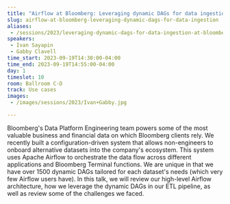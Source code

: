 ```yaml
---
title: "Airflow at Bloomberg: Leveraging dynamic DAGs for data ingestion"
slug: airflow-at-bloomberg-leveraging-dynamic-dags-for-data-ingestion
aliases:
 - /sessions/2023/leveraging-dynamic-dags-for-data-ingestion-at-bloomberg
speakers:
 - Ivan Sayapin
 - Gabby Clavell
time_start: 2023-09-19T14:30:00-04:00
time_end: 2023-09-19T14:55:00-04:00
day: 1
timeslot: 10
room: Ballroom C-D
track: Use cases
images:
 - /images/sessions/2023/Ivan+Gabby.jpg

---
```


Bloomberg's Data Platform Engineering team powers some of the most valuable business and financial data on which Bloomberg clients rely. We recently built a configuration-driven system that allows non-engineers to onboard alternative datasets into the company's ecosystem. This system uses Apache Airflow to orchestrate the data flow across different applications and Bloomberg Terminal functions. We are unique in that we have over 1500 dynamic DAGs tailored for each dataset's needs (which very few Airflow users have). In this talk, we will review our high-level Airflow architecture, how we leverage the dynamic DAGs in our ETL pipeline, as well as review some of the challenges we faced.